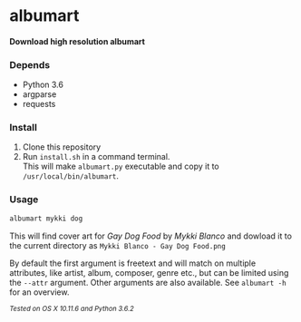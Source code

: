# albumart
#### Download high resolution albumart

### Depends
- Python 3.6
- argparse
- requests

### Install

1. Clone this repository
2. Run `install.sh` in a command terminal.  
This will make `albumart.py` executable and copy it to `/usr/local/bin/albumart`.


### Usage

```Bash
albumart mykki dog
```
This will find cover art for _Gay Dog Food_ by _Mykki Blanco_ and dowload it to the current directory as `Mykki Blanco - Gay Dog Food.png`

By default the first argument is freetext and will match on multiple attributes, like artist, album, composer, genre etc., but can be limited using the `--attr` argument. Other arguments are also available. See `albumart -h` for an overview.


<sub>_Tested on OS X 10.11.6 and Python 3.6.2_</sub>


